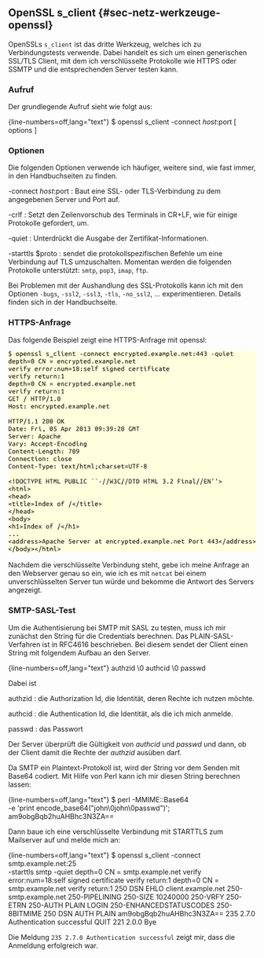 
## OpenSSL s_client {#sec-netz-werkzeuge-openssl}

OpenSSLs `s_client` ist das dritte Werkzeug, welches ich zu Verbindungstests
verwende.
Dabei handelt es sich um einen generischen SSL/TLS Client, mit dem ich
verschlüsselte Protokolle wie HTTPS oder SSMTP und die
entsprechenden Server testen kann.

### Aufruf

Der grundlegende Aufruf sieht wie folgt aus:

{line-numbers=off,lang="text"}
    $ openssl s_client -connect $host:$port [ options ]
  
### Optionen

Die folgenden Optionen verwende ich häufiger, weitere sind, wie fast immer,
in den Handbuchseiten zu finden.

-connect $host:$port
: Baut eine SSL- oder TLS-Verbindung zu dem angegebenen Server und Port auf.

-crlf
: Setzt den Zeilenvorschub des Terminals in CR+LF, wie für
  einige Protokolle gefordert, um.

-quiet
: Unterdrückt die Ausgabe der Zertifikat-Informationen.

-starttls $proto
: sendet die protokollspezifischen Befehle um eine
  Verbindung auf TLS umzuschalten.
  Momentan werden die folgenden Protokolle unterstützt:
  `smtp`, `pop3`, `imap`, `ftp`.

Bei Problemen mit der Aushandlung des SSL-Protokolls kann ich mit den
Optionen `-bugs`, `-ssl2`, `-ssl3`, `-tls`, `-no_ssl2`, ... experimentieren.
Details finden sich in der Handbuchseite.

### HTTPS-Anfrage

Das folgende Beispiel zeigt eine HTTPS-Anfrage mit openssl:

![HTTPS-Anfrage mit OpenSSL](images/ss13-openssl-1.png)

Nachdem die verschlüsselte Verbindung
steht, gebe ich meine Anfrage an den Webserver genau so ein, wie ich es mit
`netcat` bei einem unverschlüsselten Server tun würde und bekomme die Antwort
des Servers angezeigt.

### SMTP-SASL-Test

Um die Authentisierung bei SMTP mit SASL zu testen, muss ich mir zunächst den
String für die Credentials berechnen.
Das PLAIN-SASL-Verfahren ist in RFC4616 beschrieben.
Bei diesem sendet der Client einen String mit folgendem Aufbau an den Server.

{line-numbers=off,lang="text"}
    authzid \0 authcid \0 passwd

Dabei ist

authzid
: die Authorization Id, die Identität, deren Rechte ich nutzen möchte.

authcid
: die Authentication Id, die Identität, als die ich mich anmelde.

passwd
: das Passwort

Der Server überprüft die Gültigkeit von *authcid* und *passwd* und dann, ob
der Client damit die Rechte der *authzid* ausüben darf.

Da SMTP ein Plaintext-Protokoll ist, wird der String vor dem Senden mit Base64
codiert.
Mit Hilfe von Perl kann ich mir diesen String berechnen lassen:

{line-numbers=off,lang="text"}
    $ perl -MMIME::Base64 \
      -e 'print encode_base64("john\0john\0passwd")';
    am9obgBqb2huAHBhc3N3ZA==

Dann baue ich eine verschlüsselte Verbindung mit STARTTLS zum
Mailserver auf und melde mich an:

{line-numbers=off,lang="text"}
    $ openssl s_client -connect smtp.example.net:25\
      -starttls smtp -quiet
    depth=0 CN = smtp.example.net
    verify error:num=18:self signed certificate
    verify return:1
    depth=0 CN = smtp.example.net
    verify return:1
    250 DSN
    EHLO client.example.net
    250-smtp.example.net
    250-PIPELINING
    250-SIZE 10240000
    250-VRFY
    250-ETRN
    250-AUTH PLAIN LOGIN
    250-ENHANCEDSTATUSCODES
    250-8BITMIME
    250 DSN
    AUTH PLAIN am9obgBqb2huAHBhc3N3ZA==
    235 2.7.0 Authentication successful
    QUIT
    221 2.0.0 Bye

Die Meldung `235 2.7.0 Authentication successful` zeigt mir, dass die
Anmeldung erfolgreich war.
